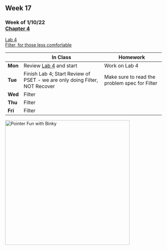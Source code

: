 ## Week 17

### Week of 1/10/22<br>[Chapter 4](/apcsp/curriculum/4)  
[Lab 4](https://cs50.harvard.edu/ap/2022/curriculum/x/labs/4/)  
[Filter, for those less comfortable](https://cs50.harvard.edu/ap/2022/curriculum/x/psets/4/filter/less/)

  |       |In Class               |Homework   |
  |-------|---------              |---------  |
  |**Mon**|Review [Lab 4](https://cs50.harvard.edu/ap/2022/curriculum/x/labs/4/) and start |Work on Lab 4 |
  |**Tue**|Finish Lab 4; Start Review of PSET - we are only doing Filter, NOT Recover |Make sure to read the problem spec for Filter |
  |**Wed**|Filter | |
  |**Thu**|Filter | |
  |**Fri**|Filter | |

<img src="https://slideplayer.com/16079147/88/images/slide_1.jpg" alt="Pointer Fun with Binky" height="400">

<meta http-equiv="refresh" content="300"/>